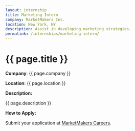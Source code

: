 ```yaml
---
layout: internship
title: Marketing Intern
company: MarketMakers Inc.
location: New York, NY
description: Assist in developing marketing strategies.
permalink: /internships/marketing-intern/
---
```


# {{ page.title }}

**Company**: {{ page.company }}

**Location**: {{ page.location }}

**Description:**

{{ page.description }}

**How to Apply:**

Submit your application at [MarketMakers Careers](https://www.marketmakers.com/careers).
